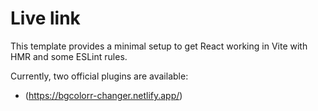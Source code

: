 # Live link

This template provides a minimal setup to get React working in Vite with HMR and some ESLint rules.

Currently, two official plugins are available:

- (https://bgcolorr-changer.netlify.app/)
